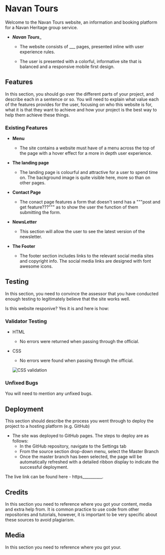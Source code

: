 # Navan Tours

Welcome to the Navan Tours website, an information and booking platform for a Navan Heritage group service.

 - ___Navan Tours____

    - The website consists of ___ pages, presented inline with user experience rules.

    - The user is presented with a colorful, informative site that is balanced and a responsive mobile first design.

## Features 

In this section, you should go over the different parts of your project, and describe each in a sentence or so. You will need to explain what value each of the features provides for the user, focusing on who this website is for, what it is that they want to achieve and how your project is the best way to help them achieve these things.

### Existing Features

- __Menu__

  - The site contains a website must have of a menu across the top of the page with a hover effect for a more in depth user experience. 

- __The landing page__

  - The landing page is colourful and attractive for a user to spend time on. The background image is quite visible here, more so than on other pages.

- __Contact Page__

  - The conact page features a form that doesn't send has a """post and get feature???""" 
  as to show the user the function of them submitting the form.

- __NewsLetter__

  - This section will allow the user to see the latest version of the newsletter.

- __The Footer__ 

  - The footer section includes links to the relevant social media sites and copyright info. The social media links are designed with font awesome icons.

## Testing 

In this section, you need to convince the assessor that you have conducted enough testing to legitimately believe that the site works well.

Is this website responive? Yes it is and here is how:

### Validator Testing 

- HTML
  - No errors were returned when passing through the official.

- CSS
  - No errors were found when passing through the official.
  
  ![CSS validation](https://user-images.githubusercontent.com/127897306/225692727-6341a504-649e-431a-ac37-c411c9279af3.jpg)  

### Unfixed Bugs

You will need to mention any unfixed bugs. 

## Deployment

This section should describe the process you went through to deploy the project to a hosting platform (e.g. GitHub) 

- The site was deployed to GitHub pages. The steps to deploy are as follows: 
  - In the GitHub repository, navigate to the Settings tab 
  - From the source section drop-down menu, select the Master Branch
  - Once the master branch has been selected, the page will be automatically refreshed with a detailed ribbon display to indicate the successful deployment. 

The live link can be found here - https__________.


## Credits 

In this section you need to reference where you got your content, media and extra help from. It is common practice to use code from other repositories and tutorials, however, it is important to be very specific about these sources to avoid plagiarism. 

## Media

In this section you need to reference where you got your. 

